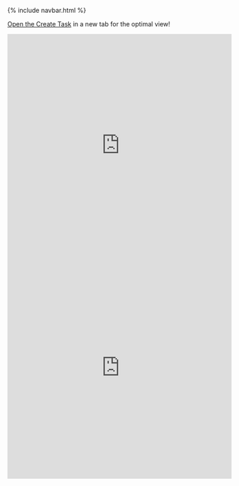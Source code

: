 {% include navbar.html %}

<html>

<a href="https://createtask.wangzi190.repl.co" target="_blank">Open the Create Task</a> in a new tab for the optimal view!<br>
<iframe frameborder="0" width="100%" height="500px" src="https://replit.com/@wangzi190/createTask?embed=true"></iframe>
<iframe frameborder="0" width="100%" height="500px" src="https://docs.google.com/document/d/e/2PACX-1vTMD6Dt1DiCQAfqB-YR3vY84rZdnEZqRscxzhB0Yd0IDK0Cg-8IWk1f0ZaSGqLkss87Y_SOCarUD3qV/pub?embedded=true"></iframe>
</html>
